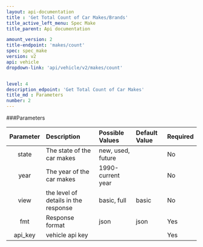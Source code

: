 ```yaml
---
layout: api-documentation
title : 'Get Total Count of Car Makes/Brands'
title_active_left_menu: Spec Make
title_parent: Api documentation

amount_version: 2
title-endpoint: 'makes/count'
spec: spec_make
version: v2
api: vehicle
dropdown-link: 'api/vehicle/v2/makes/count'


level: 4
description_edpoint: 'Get Total Count of Car Makes'
title_md : Parameters
number: 2
---
```


###Parameters

| Parameter  | Description                           | Possible Values   | Default Value | Required |
|:----------:|:--------------------------------------|:----------------- |:------------- |:-------- |
| state      | The state of the car makes            | new, used, future |               | No       |
| year       | The year of the car makes             | 1990-current year |               | No       |
| view       | the level of details in the response  | basic, full		 | basic         | No       |
| fmt        | Response format                       | json              | json          | Yes      |
| api_key    | vehicle api key                       |                   |               | Yes      |
